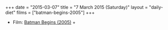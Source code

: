 +++
date = "2015-03-07"
title = "7 March 2015 (Saturday)"
layout = "daily-diet"
films = ["batman-begins-2005"]
+++

<ul>
<li class="entry films">Film: <a href="/films/batman-begins-2005">Batman Begins (2005)</a> +</li>
</ul>